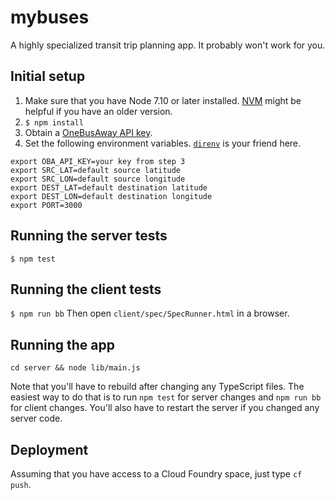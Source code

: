 # mybuses
A highly specialized transit trip planning app. It probably won't work for you.

## Initial setup

1. Make sure that you have Node 7.10 or later installed. 
[NVM](https://github.com/creationix/nvm) might be helpful if you have an older version.
2. `$ npm install`
3. Obtain a [OneBusAway API key](http://pugetsound.onebusaway.org/p/OneBusAwayApiService.action).
4. Set the following environment variables. 
[`direnv`](https://direnv.net/) is your friend here.
```
export OBA_API_KEY=your key from step 3
export SRC_LAT=default source latitude
export SRC_LON=default source longitude
export DEST_LAT=default destination latitude
export DEST_LON=default destination longitude
export PORT=3000
```

## Running the server tests

`$ npm test`

## Running the client tests

`$ npm run bb`
Then open `client/spec/SpecRunner.html` in a browser.

## Running the app

`cd server && node lib/main.js`

Note that you'll have to rebuild after changing any TypeScript files. The 
easiest way to do that is to run `npm test` for server changes and `npm run bb` 
for client changes. You'll also have to restart the server if you changed any
server code.

## Deployment

Assuming that you have access to a Cloud Foundry space, just type `cf push`.
